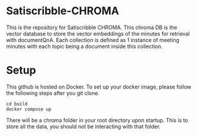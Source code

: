 # Satiscribble-CHROMA
This is the repository for Satiscribble CHROMA. This chroma DB is the vector database to store the vector embeddings of the minutes for retrieval with documentQnA. Each collection is defined as 1 instance of meeting minutes with each topic being a document inside this collection.

# Setup
This github is hosted on Docker. To set up your docker image, please follow the following steps after you git clone.
```
cd build
docker compose up
```
There will be a chroma folder in your root directory upon startup. This is to store all the data, you should not be interacting with that folder.



